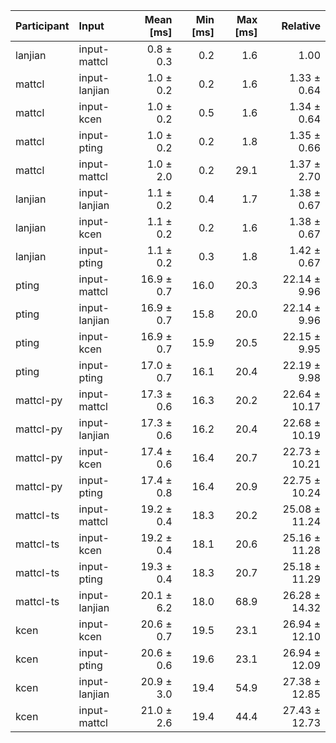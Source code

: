 | Participant | Input | Mean [ms] | Min [ms] | Max [ms] | Relative |
|:---|:---|---:|---:|---:|---:|
| lanjian | input-mattcl | 0.8 ± 0.3 | 0.2 | 1.6 | 1.00 |
| mattcl | input-lanjian | 1.0 ± 0.2 | 0.2 | 1.6 | 1.33 ± 0.64 |
| mattcl | input-kcen | 1.0 ± 0.2 | 0.5 | 1.6 | 1.34 ± 0.64 |
| mattcl | input-pting | 1.0 ± 0.2 | 0.2 | 1.8 | 1.35 ± 0.66 |
| mattcl | input-mattcl | 1.0 ± 2.0 | 0.2 | 29.1 | 1.37 ± 2.70 |
| lanjian | input-lanjian | 1.1 ± 0.2 | 0.4 | 1.7 | 1.38 ± 0.67 |
| lanjian | input-kcen | 1.1 ± 0.2 | 0.2 | 1.6 | 1.38 ± 0.67 |
| lanjian | input-pting | 1.1 ± 0.2 | 0.3 | 1.8 | 1.42 ± 0.67 |
| pting | input-mattcl | 16.9 ± 0.7 | 16.0 | 20.3 | 22.14 ± 9.96 |
| pting | input-lanjian | 16.9 ± 0.7 | 15.8 | 20.0 | 22.14 ± 9.96 |
| pting | input-kcen | 16.9 ± 0.7 | 15.9 | 20.5 | 22.15 ± 9.95 |
| pting | input-pting | 17.0 ± 0.7 | 16.1 | 20.4 | 22.19 ± 9.98 |
| mattcl-py | input-mattcl | 17.3 ± 0.6 | 16.3 | 20.2 | 22.64 ± 10.17 |
| mattcl-py | input-lanjian | 17.3 ± 0.6 | 16.2 | 20.4 | 22.68 ± 10.19 |
| mattcl-py | input-kcen | 17.4 ± 0.6 | 16.4 | 20.7 | 22.73 ± 10.21 |
| mattcl-py | input-pting | 17.4 ± 0.8 | 16.4 | 20.9 | 22.75 ± 10.24 |
| mattcl-ts | input-mattcl | 19.2 ± 0.4 | 18.3 | 20.2 | 25.08 ± 11.24 |
| mattcl-ts | input-kcen | 19.2 ± 0.4 | 18.1 | 20.6 | 25.16 ± 11.28 |
| mattcl-ts | input-pting | 19.3 ± 0.4 | 18.3 | 20.7 | 25.18 ± 11.29 |
| mattcl-ts | input-lanjian | 20.1 ± 6.2 | 18.0 | 68.9 | 26.28 ± 14.32 |
| kcen | input-kcen | 20.6 ± 0.7 | 19.5 | 23.1 | 26.94 ± 12.10 |
| kcen | input-pting | 20.6 ± 0.6 | 19.6 | 23.1 | 26.94 ± 12.09 |
| kcen | input-lanjian | 20.9 ± 3.0 | 19.4 | 54.9 | 27.38 ± 12.85 |
| kcen | input-mattcl | 21.0 ± 2.6 | 19.4 | 44.4 | 27.43 ± 12.73 |
